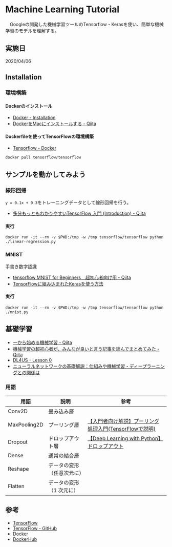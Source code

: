 # Machine Learning Tutorial

　Googleの開発した機械学習ツールのTensorflow・Kerasを使い、簡単な機械学習のモデルを理解する。

## 実施日

2020/04/06

## Installation

### 環境構築

#### Dockerのインストール

- [Docker - Installation](https://docs.docker.com/install/)
- [DockerをMacにインストールする - Qiita](https://qiita.com/kurkuru/items/127fa99ef5b2f0288b81)

#### Dockerfileを使ってTensorFlowの環境構築

- [Tensorflow - Docker](https://www.tensorflow.org/install/docker?hl=ja)

``` Pull Docker
docker pull tensorflow/tensorflow
```

## サンプルを動かしてみよう

### 線形回帰

`y = 0.1x + 0.3`をトレーニングデータとして線形回帰を行う。

- [多分もっともわかりやすいTensorFlow 入門 (Introduction) - Qiita](https://qiita.com/junichiro/items/8886f3976fc20f73335f)

#### 実行

``` Run
docker run -it --rm -v $PWD:/tmp -w /tmp tensorflow/tensorflow python ./linear-regression.py
```

### MNIST

手書き数字認識

- [tensorflow MNIST for Beginners　超初心者向け用 - Qiita](https://qiita.com/knight0503/items/a8bc13a734277e6f79a8)
- [TensorFlowに組み込まれたKerasを使う方法](https://dev.infohub.cc/use-tensorflow-keras/)

#### 実行

``` Run
docker run -it --rm -v $PWD:/tmp -w /tmp tensorflow/tensorflow python ./mnist.py
```

## 基礎学習

- [一から始める機械学習 - Qiita](https://qiita.com/taki_tflare/items/42a40119d3d8e622edd2)
- [機械学習の超初心者が、みんなが良いと言う記事を読んでまとめてみた - Qiita](https://qiita.com/2ko2ko/items/bae866695dfdd4a4b5b5)
- [DL4US - Lesson 0](https://github.com/matsuolab-edu/dl4us)
- [ニューラルネットワークの基礎解説：仕組みや機械学習・ディープラーニングとの関係は](https://www.sbbit.jp/article/cont1/33345)

### 用語

| 用語 | 説明 | 参考 |
|---|---|---|
| Conv2D | 畳み込み層 |   |
| MaxPooling2D | プーリング層 | [【入門者向け解説】プーリング処理入門(TensorFlowで説明)](https://qiita.com/FukuharaYohei/items/73cce8f5707a353e3c3a) |
| Dropout | ドロップアウト層 | [【Deep Learning with Python】ドロップアウト](https://liaoyuan.hatenablog.jp/entry/2018/02/19/195637) |
| Dense | 通常の結合層 |   |
| Reshape | データの変形（任意次元に） |   |
| Flatten | データの変形（1 次元に） |   |

## 参考

- [TensorFlow](https://www.tensorflow.org/)
- [TensorFlow - GitHub](https://github.com/tensorflow/tensorflow)
- [Docker](https://www.docker.com/)
- [DockerHub](https://hub.docker.com/)
